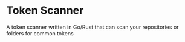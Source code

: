 # Token Scanner

A token scanner written in Go/Rust that can scan your repositories or folders for common tokens
